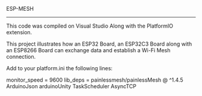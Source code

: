 ESP-MESH

-----
This code was compiled on Visual Studio Along with the PlatformIO extension.

This project illustrates how an ESP32 Board, an ESP32C3 Board along with an ESP8266 Board can exchange data and establish a Wi-Fi Mesh connection.

Add to your platform.ini the following lines:

monitor_speed = 9600
lib_deps = painlessmesh/painlessMesh @ ^1.4.5
    ArduinoJson
    arduinoUnity
    TaskScheduler
    AsyncTCP
